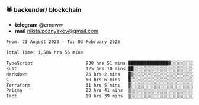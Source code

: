 ### 🕷 backender/ blockchain
- **telegram** @emoww
- **mail** nikita.poznyakov@gmail.com

<!--START_SECTION:waka-->

```txt
From: 21 August 2023 - To: 03 February 2025

Total Time: 1,506 hrs 56 mins

TypeScript                    938 hrs 51 mins ███████████████▓░░░░░░░░░   62.09 %
Rust                          125 hrs 10 mins ██░░░░░░░░░░░░░░░░░░░░░░░   08.28 %
Markdown                      75 hrs 2 mins   █▒░░░░░░░░░░░░░░░░░░░░░░░   04.96 %
C                             60 hrs 6 mins   █░░░░░░░░░░░░░░░░░░░░░░░░   03.97 %
Terraform                     31 hrs 5 mins   ▓░░░░░░░░░░░░░░░░░░░░░░░░   02.06 %
Prisma                        23 hrs 41 mins  ▒░░░░░░░░░░░░░░░░░░░░░░░░   01.57 %
Tact                          19 hrs 39 mins  ▒░░░░░░░░░░░░░░░░░░░░░░░░   01.30 %
```

<!--END_SECTION:waka-->




